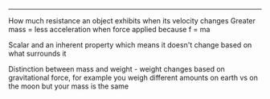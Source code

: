 
----
How much resistance an object exhibits when its velocity changes
Greater mass = less acceleration when force applied because f = ma

Scalar and an inherent property which means it doesn't change based on what surrounds it

Distinction between mass and weight - weight changes based on gravitational force, for example you weigh different amounts on earth vs on the moon but your mass is the same